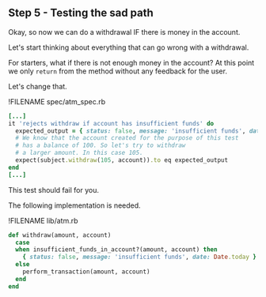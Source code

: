 ## Step 5 - Testing the sad path

Okay, so now we can do a withdrawal IF there is money in the account.  

Let's start thinking about everything that can go wrong with a withdrawal. 

For starters, what if there is not enough money in the account? At this point we only `return` from the method without any feedback for the user.

Let's change that.


!FILENAME spec/atm_spec.rb
```ruby
[...]
it 'rejects withdraw if account has insufficient funds' do
  expected_output = { status: false, message: 'insufficient funds', date: Date.today }
  # We know that the account created for the purpose of this test
  # has a balance of 100. So let's try to withdraw
  # a larger amount. In this case 105.
  expect(subject.withdraw(105, account)).to eq expected_output
end
[...]
```

This test should fail for you. 

The following implementation is needed.

!FILENAME lib/atm.rb
```ruby
def withdraw(amount, account)
  case
  when insufficient_funds_in_account?(amount, account) then
    { status: false, message: 'insufficient funds', date: Date.today }
  else
    perform_transaction(amount, account)
  end
end
```





